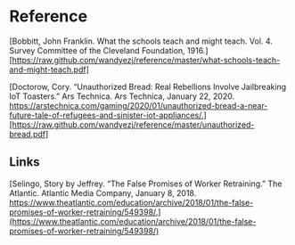 # Reference

[Bobbitt, John Franklin. What the schools teach and might teach. Vol. 4. Survey Committee of the Cleveland Foundation, 1916.][https://raw.github.com/wandyezj/reference/master/what-schools-teach-and-might-teach.pdf]

[Doctorow, Cory. “Unauthorized Bread: Real Rebellions Involve Jailbreaking IoT Toasters.” Ars Technica. Ars Technica, January 22, 2020. https://arstechnica.com/gaming/2020/01/unauthorized-bread-a-near-future-tale-of-refugees-and-sinister-iot-appliances/.][https://raw.github.com/wandyezj/reference/master/unauthorized-bread.pdf]

## Links

[Selingo, Story by Jeffrey. “The False Promises of Worker Retraining.” The Atlantic. Atlantic Media Company, January 8, 2018. https://www.theatlantic.com/education/archive/2018/01/the-false-promises-of-worker-retraining/549398/.](https://www.theatlantic.com/education/archive/2018/01/the-false-promises-of-worker-retraining/549398/)